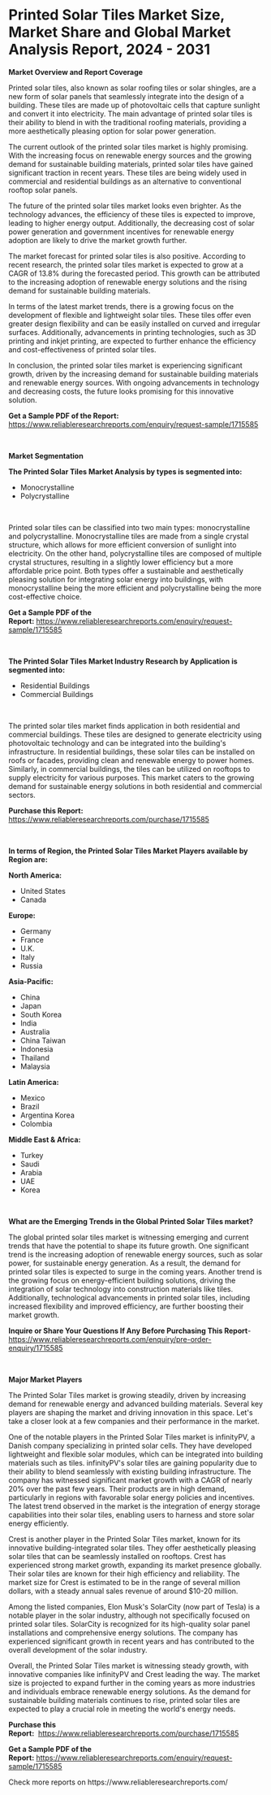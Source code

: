 <p><h1>Printed Solar Tiles Market Size, Market Share and Global Market Analysis Report, 2024 - 2031</h1></p><p><strong>Market Overview and Report Coverage</strong></p>
<p><p>Printed solar tiles, also known as solar roofing tiles or solar shingles, are a new form of solar panels that seamlessly integrate into the design of a building. These tiles are made up of photovoltaic cells that capture sunlight and convert it into electricity. The main advantage of printed solar tiles is their ability to blend in with the traditional roofing materials, providing a more aesthetically pleasing option for solar power generation.</p><p>The current outlook of the printed solar tiles market is highly promising. With the increasing focus on renewable energy sources and the growing demand for sustainable building materials, printed solar tiles have gained significant traction in recent years. These tiles are being widely used in commercial and residential buildings as an alternative to conventional rooftop solar panels.</p><p>The future of the printed solar tiles market looks even brighter. As the technology advances, the efficiency of these tiles is expected to improve, leading to higher energy output. Additionally, the decreasing cost of solar power generation and government incentives for renewable energy adoption are likely to drive the market growth further.</p><p>The market forecast for printed solar tiles is also positive. According to recent research, the printed solar tiles market is expected to grow at a CAGR of 13.8% during the forecasted period. This growth can be attributed to the increasing adoption of renewable energy solutions and the rising demand for sustainable building materials.</p><p>In terms of the latest market trends, there is a growing focus on the development of flexible and lightweight solar tiles. These tiles offer even greater design flexibility and can be easily installed on curved and irregular surfaces. Additionally, advancements in printing technologies, such as 3D printing and inkjet printing, are expected to further enhance the efficiency and cost-effectiveness of printed solar tiles.</p><p>In conclusion, the printed solar tiles market is experiencing significant growth, driven by the increasing demand for sustainable building materials and renewable energy sources. With ongoing advancements in technology and decreasing costs, the future looks promising for this innovative solution.</p></p>
<p><strong>Get a Sample PDF of the Report:</strong> <a href="https://www.reliableresearchreports.com/enquiry/request-sample/1715585">https://www.reliableresearchreports.com/enquiry/request-sample/1715585</a></p>
<p>&nbsp;</p>
<p><strong>Market Segmentation</strong></p>
<p><strong>The Printed Solar Tiles Market Analysis by types is segmented into:</strong></p>
<p><ul><li>Monocrystalline</li><li>Polycrystalline</li></ul></p>
<p>&nbsp;</p>
<p><p>Printed solar tiles can be classified into two main types: monocrystalline and polycrystalline. Monocrystalline tiles are made from a single crystal structure, which allows for more efficient conversion of sunlight into electricity. On the other hand, polycrystalline tiles are composed of multiple crystal structures, resulting in a slightly lower efficiency but a more affordable price point. Both types offer a sustainable and aesthetically pleasing solution for integrating solar energy into buildings, with monocrystalline being the more efficient and polycrystalline being the more cost-effective choice.</p></p>
<p><strong>Get a Sample PDF of the Report:</strong>&nbsp;<a href="https://www.reliableresearchreports.com/enquiry/request-sample/1715585">https://www.reliableresearchreports.com/enquiry/request-sample/1715585</a></p>
<p>&nbsp;</p>
<p><strong>The Printed Solar Tiles Market Industry Research by Application is segmented into:</strong></p>
<p><ul><li>Residential Buildings</li><li>Commercial Buildings</li></ul></p>
<p>&nbsp;</p>
<p><p>The printed solar tiles market finds application in both residential and commercial buildings. These tiles are designed to generate electricity using photovoltaic technology and can be integrated into the building's infrastructure. In residential buildings, these solar tiles can be installed on roofs or facades, providing clean and renewable energy to power homes. Similarly, in commercial buildings, the tiles can be utilized on rooftops to supply electricity for various purposes. This market caters to the growing demand for sustainable energy solutions in both residential and commercial sectors.</p></p>
<p><strong>Purchase this Report:</strong>&nbsp; <a href="https://www.reliableresearchreports.com/purchase/1715585">https://www.reliableresearchreports.com/purchase/1715585</a></p>
<p>&nbsp;</p>
<p><strong>In terms of Region, the Printed Solar Tiles Market Players available by Region are:</strong></p>
<p>
    <p> <strong> North America: </strong>
        <ul>
            <li>United States</li>
            <li>Canada</li>
        </ul>
        </p> 
    <p> <strong> Europe: </strong>
        <ul>
            <li>Germany</li>
            <li>France</li>
            <li>U.K.</li>
            <li>Italy</li>
            <li>Russia</li>
        </ul>
        </p> 
    <p> <strong> Asia-Pacific: </strong>
        <ul>
            <li>China</li>
            <li>Japan</li>
            <li>South Korea</li>
            <li>India</li>
            <li>Australia</li>
            <li>China Taiwan</li>
            <li>Indonesia</li>
            <li>Thailand</li>
            <li>Malaysia</li>
        </ul>
        </p> 
    <p> <strong> Latin America: </strong>
        <ul>
            <li>Mexico</li>
            <li>Brazil</li>
            <li>Argentina Korea</li>
            <li>Colombia</li>
        </ul>
        </p> 
    <p> <strong> Middle East & Africa: </strong>
        <ul>
            <li>Turkey</li>
            <li>Saudi</li>
            <li>Arabia</li>
            <li>UAE</li>
            <li>Korea</li>
        </ul>
    </p>
    </p>
<p>&nbsp;</p>
<p><strong>What are the Emerging Trends in the Global Printed Solar Tiles market?</strong></p>
<p><p>The global printed solar tiles market is witnessing emerging and current trends that have the potential to shape its future growth. One significant trend is the increasing adoption of renewable energy sources, such as solar power, for sustainable energy generation. As a result, the demand for printed solar tiles is expected to surge in the coming years. Another trend is the growing focus on energy-efficient building solutions, driving the integration of solar technology into construction materials like tiles. Additionally, technological advancements in printed solar tiles, including increased flexibility and improved efficiency, are further boosting their market growth.</p></p>
<p><strong>Inquire or Share Your Questions If Any Before Purchasing This Report</strong>- <a href="https://www.reliableresearchreports.com/enquiry/pre-order-enquiry/1715585">https://www.reliableresearchreports.com/enquiry/pre-order-enquiry/1715585</a></p>
<p>&nbsp;</p>
<p><strong>Major Market Players</strong></p>
<p><p>The Printed Solar Tiles market is growing steadily, driven by increasing demand for renewable energy and advanced building materials. Several key players are shaping the market and driving innovation in this space. Let's take a closer look at a few companies and their performance in the market.</p><p>One of the notable players in the Printed Solar Tiles market is infinityPV, a Danish company specializing in printed solar cells. They have developed lightweight and flexible solar modules, which can be integrated into building materials such as tiles. infinityPV's solar tiles are gaining popularity due to their ability to blend seamlessly with existing building infrastructure. The company has witnessed significant market growth with a CAGR of nearly 20% over the past few years. Their products are in high demand, particularly in regions with favorable solar energy policies and incentives. The latest trend observed in the market is the integration of energy storage capabilities into their solar tiles, enabling users to harness and store solar energy efficiently. </p><p>Crest is another player in the Printed Solar Tiles market, known for its innovative building-integrated solar tiles. They offer aesthetically pleasing solar tiles that can be seamlessly installed on rooftops. Crest has experienced strong market growth, expanding its market presence globally. Their solar tiles are known for their high efficiency and reliability. The market size for Crest is estimated to be in the range of several million dollars, with a steady annual sales revenue of around $10-20 million. </p><p>Among the listed companies, Elon Musk's SolarCity (now part of Tesla) is a notable player in the solar industry, although not specifically focused on printed solar tiles. SolarCity is recognized for its high-quality solar panel installations and comprehensive energy solutions. The company has experienced significant growth in recent years and has contributed to the overall development of the solar industry.</p><p>Overall, the Printed Solar Tiles market is witnessing steady growth, with innovative companies like infinityPV and Crest leading the way. The market size is projected to expand further in the coming years as more industries and individuals embrace renewable energy solutions. As the demand for sustainable building materials continues to rise, printed solar tiles are expected to play a crucial role in meeting the world's energy needs.</p></p>
<p><strong>Purchase this Report:</strong>&nbsp;&nbsp;<a href="https://www.reliableresearchreports.com/purchase/1715585">https://www.reliableresearchreports.com/purchase/1715585</a></p>
<p></p>
<p><strong>Get a Sample PDF of the Report:</strong>&nbsp;<a href="https://www.reliableresearchreports.com/enquiry/request-sample/1715585">https://www.reliableresearchreports.com/enquiry/request-sample/1715585</a></p>
<p>Check more reports on https://www.reliableresearchreports.com/</p>